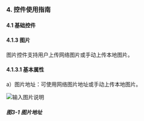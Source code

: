 ### 4. 控件使用指南

#### 4.1 基础控件

#### 4.1.3 图片

图片控件支持用户上传网络图片或手动上传本地图片。

#### 4.1.3.1 基本属性

a）图片地址：可使用网络图片地址或手动上传本地图片。

![输入图片说明](../../../../images/%20SoFlu%EF%BC%88%E5%89%8D%E7%AB%AF%EF%BC%89%E5%85%A8%E8%87%AA%E5%8A%A8%E5%BC%80%E5%8F%91%E5%B9%B3%E5%8F%B0%E6%95%99%E7%A8%8B/1.%20%E6%9C%80%E6%96%B0%E7%89%88%E6%9C%AC%20-%20%E6%9B%B4%E6%96%B0%E6%97%A5%E6%9C%9F%20-%202023.01.10/4.%20%E6%8E%A7%E4%BB%B6%E4%BD%BF%E7%94%A8%E6%8C%87%E5%8D%97/1.%20%E5%9F%BA%E7%A1%80%E6%8E%A7%E4%BB%B6/3-1.png)

##### 图3-1 图片地址
